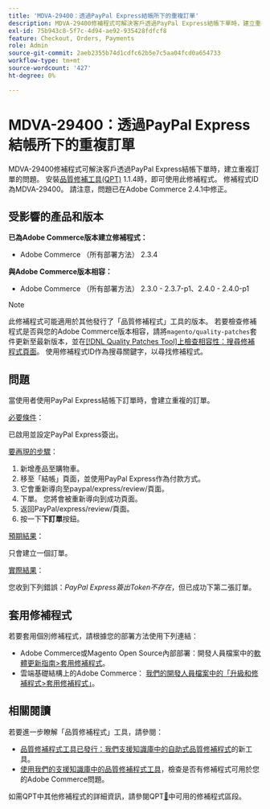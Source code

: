 ```yaml
---
title: 'MDVA-29400：透過PayPal Express結帳所下的重複訂單'
description: MDVA-29400修補程式可解決客戶透過PayPal Express結帳下單時，建立重複訂單的問題。 安裝[Quality Patches Tool (QPT)](/help/announcements/adobe-commerce-announcements/magento-quality-patches-released-new-tool-to-self-serve-quality-patches.md) 1.1.4時，即可使用此修補程式。 修補程式ID為MDVA-29400。 請注意，問題已在Adobe Commerce 2.4.1中修正。
exl-id: 75b943c8-5f7c-4d94-ae92-935428fdfcf8
feature: Checkout, Orders, Payments
role: Admin
source-git-commit: 2aeb2355b74d1cdfc62b5e7c5aa04fcd0a654733
workflow-type: tm+mt
source-wordcount: '427'
ht-degree: 0%

---
```


# MDVA-29400：透過PayPal Express結帳所下的重複訂單

MDVA-29400修補程式可解決客戶透過PayPal Express結帳下單時，建立重複訂單的問題。 安裝[品質修補工具(QPT)](/help/announcements/adobe-commerce-announcements/magento-quality-patches-released-new-tool-to-self-serve-quality-patches.md) 1.1.4時，即可使用此修補程式。 修補程式ID為MDVA-29400。 請注意，問題已在Adobe Commerce 2.4.1中修正。

## 受影響的產品和版本

**已為Adobe Commerce版本建立修補程式：**

* Adobe Commerce （所有部署方法） 2.3.4

**與Adobe Commerce版本相容：**

* Adobe Commerce （所有部署方法） 2.3.0 - 2.3.7-p1、2.4.0 - 2.4.0-p1

>[!NOTE]
>
>此修補程式可能適用於其他發行了「品質修補程式」工具的版本。 若要檢查修補程式是否與您的Adobe Commerce版本相容，請將`magento/quality-patches`套件更新至最新版本，並在[[!DNL Quality Patches Tool]上檢查相容性：搜尋修補程式頁面](https://experienceleague.adobe.com/tools/commerce-quality-patches/index.html)。 使用修補程式ID作為搜尋關鍵字，以尋找修補程式。

## 問題

當使用者使用PayPal Express結帳下訂單時，會建立重複的訂單。

<u>必要條件</u>：

已啟用並設定PayPal Express簽出。

<u>要再現的步驟</u>：

1. 新增產品至購物車。
1. 移至「結帳」頁面，並使用PayPal Express作為付款方式。
1. 它會重新導向至paypal/express/review/頁面。
1. 下單。 您將會被重新導向到成功頁面。
1. 返回PayPal/express/review/頁面。
1. 按一下&#x200B;**下訂單**&#x200B;按鈕。

<u>預期結果</u>：

只會建立一個訂單。

<u>實際結果</u>：

您收到下列錯誤：*PayPal Express簽出Token不存在*，但已成功下第二張訂單。

## 套用修補程式

若要套用個別修補程式，請根據您的部署方法使用下列連結：

* Adobe Commerce或Magento Open Source內部部署：開發人員檔案中的[軟體更新指南>套用修補程式](https://experienceleague.adobe.com/en/docs/commerce-operations/tools/quality-patches-tool/usage)。
* 雲端基礎結構上的Adobe Commerce： [我們的開發人員檔案中的「升級和修補程式>套用修補程式」](https://experienceleague.adobe.com/en/docs/commerce-cloud-service/user-guide/develop/upgrade/apply-patches)。

## 相關閱讀

若要進一步瞭解「品質修補程式」工具，請參閱：

* [品質修補程式工具已發行：我們支援知識庫中的自助式品質修補程式](/help/announcements/adobe-commerce-announcements/magento-quality-patches-released-new-tool-to-self-serve-quality-patches.md)的新工具。
* [使用我們的支援知識庫中的品質修補程式工具](/help/support-tools/patches-available-in-qpt-tool/check-patch-for-magento-issue-with-magento-quality-patches.md)，檢查是否有修補程式可用於您的Adobe Commerce問題。

如需QPT中其他修補程式的詳細資訊，請參閱QPT[&#128279;](https://support.magento.com/hc/en-us/sections/360010506631-Patches-available-in-MQP-tool-)中可用的修補程式區段。
